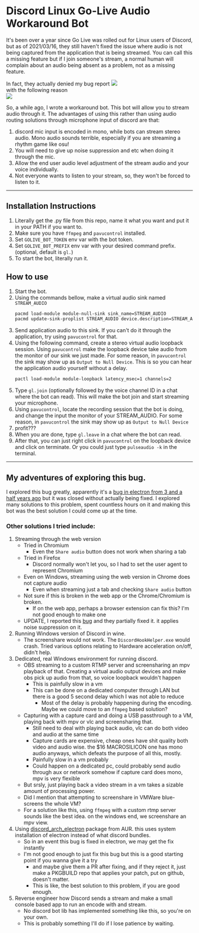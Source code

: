 # Discord Linux Go-Live Audio Workaround Bot 
It's been over a year since Go Live was rolled out for Linux users of Discord, 
but as of 2021/03/16, 
they still haven't fixed the issue where audio is not being captured from the application that is being streamed.
You can call this a missing feature but if I join someone's stream, 
a normal human will complain about an audio being absent as a problem, not as a missing feature.

In fact, they actually denied my bug report
![](https://i.imgur.com/nBfuX4q.png)  
with the following reason  
![](https://i.imgur.com/qMBF3PP.png)  

So, a while ago, I wrote a workaround bot. This bot will allow you to stream audio through it. 
The advantages of using this rather than using audio routing solutions through microphone input of discord are that:
1. discord mic input is encoded in mono, while bots can stream stereo audio. Mono audio sounds terrible, 
   especially if you are streaming a rhythm game like osu!
2. You will need to give up noise suppression and etc when doing it through the mic.
3. Allow the end user audio level adjustment of the stream audio and your voice individually.
4. Not everyone wants to listen to your stream, so, they won't be forced to listen to it.

---

## Installation Instructions

1. Literally get the .py file from this repo, name it what you want and put it in your PATH if you want to.
2. Make sure you have `ffmpeg` and `pavucontrol` installed.
4. Set `GOLIVE_BOT_TOKEN` env var with the bot token.
4. Set `GOLIVE_BOT_PREFIX` env var with your desired command prefix. (optional, default is `gl.`)
5. To start the bot, literally run it.

## How to use
1. Start the bot. 
2. Using the commands bellow, make a virtual audio sink named `STREAM_AUDIO`
    ```sh
    pacmd load-module module-null-sink sink_name=STREAM_AUDIO
    pacmd update-sink-proplist STREAM_AUDIO device.description=STREAM_AUDIO
    ```
3. Send application audio to this sink. If you can't do it through the application, try using `pavucontrol` for that.
4. Using the following command, create a stereo virtual audio loopback session. 
   Using `pavucontrol` make the loopback device take audio from the monitor of our sink we just made. 
   For some reason, in `pavucontrol` the sink may show up as `Output to Null Device`. 
   This is so you can hear the application audio yourself without a delay.
    ```sh
    pactl load-module module-loopback latency_msec=1 channels=2
    ```
5. Type `gl.join` (optionally followed by the voice channel ID in a chat where the bot can read). 
   This will make the bot join and start streaming your microphone.
6. Using `pavucontrol`, locate the recording session that the bot is doing, 
   and change the input the monitor of your STREAM_AUDIO. 
   For some reason, in `pavucontrol` the sink may show up as `Output to Null Device`
7. profit???
8. When you are done, type `gl.leave` in a chat where the bot can read.
9. After that, you can just right click in `pavucontrol` on the loopback device and click on terminate. 
   Or you could just type `pulseaudio -k` in the terminal.

---

## My adventures of exploring this bug.
I explored this bug greatly, 
apparently it's a [bug in electron from 3 and a half years ago](https://github.com/electron/electron/issues/10515) but 
it was closed without actually being fixed.
I explored many solutions to this problem, spent countless hours on it 
and making this bot was the best solution I could come up at the time.
### Other solutions I tried include:
1. Streaming through the web version
    - Tried in Chromium
        - Even the `Share audio` button does not work when sharing a tab
    - Tried in Firefox 
        - Discord normally won't let you, so I had to set the user agent to represent Chromium
    - Even on Windows, streaming using the web version in Chrome does not capture audio
        - Even when streaming just a tab and checking `Share audio` button
    - Not sure if this is broken in the web app or the Chrome/Chromium is broken. 
        - If on the web app, perhaps a browser extension can fix this? I'm not good enough to make one
    - UPDATE, I reported this [bug](https://bugs.discord.com/T956) and they partially fixed it. 
     it applies noise suppression on it.
2. Running Windows version of Discord in wine. 
    - The screenshare would not work. The `DiscordHookHelper.exe` would crash. 
      Tried various options relating to Hardware acceleration on/off, didn't help.
3. Dedicated, real Windows environment for running discord.
    - OBS streaming to a custom RTMP server and screensharing an mpv playback of that. 
      Creating a virtual audio output devices and make obs pick up audio from that, so voice loopback wouldn't happen
        - This is painfully slow in a vm
        - This can be done on a dedicated computer through LAN 
          but there is a good 5 second delay which I was not able to reduce
            - Most of the delay is probably happening during the encoding. 
              Maybe we could move to an `ffmpeg` based solution?
    - Capturing with a capture card and doing a USB passthrough to a VM, 
      playing back with mpv or vlc and screensharing that. 
        - Still need to deal with playing back audio, vlc can do both video and audio at the same time
        - Capture cards are expensive, cheap ones have shit quality both video and audio wise. 
          the $16 MACROSILICON one has mono audio anyways, which defeats the purpose of all this, mostly.
        - Painfully slow in a vm probably
        - Could happen on a dedicated pc, 
          could probably send audio through aux or network somehow if capture card does mono,
          mpv is very flexible
    - But srsly, just playing back a video stream in a vm takes a sizable amount of processing power.
    - Did I mention that attempting to screenshare in VMWare blue-screens the whole VM?
    - For a solution like this, using `ffmpeg` with a custom rtmp server sounds like the best idea. 
      on the windows end, we screenshare an mpv view.
4. Using [discord_arch_electron](https://aur.archlinux.org/packages/discord_arch_electron/) package from AUR. 
   this uses system installation of electron instead of what discord bundles. 
    - So in an event this bug is fixed in electron, we may get the fix instantly
    - I'm not good enough to just fix this bug but this is a good starting point if you wanna give it a try
        - and maybe give them a PR after fixing, and if they reject it, 
          just make a PKGBUILD repo that applies your patch, put on github, doesn't matter.
        - This is like, the best solution to this problem, if you are good enough. 
5. Reverse engineer how Discord sends a stream and make a small console based app to run an encode with and stream.
   - No discord bot lib has implemented something like this, so you're on your own.
   - This is probably something I'll do if I lose patience by waiting.
   